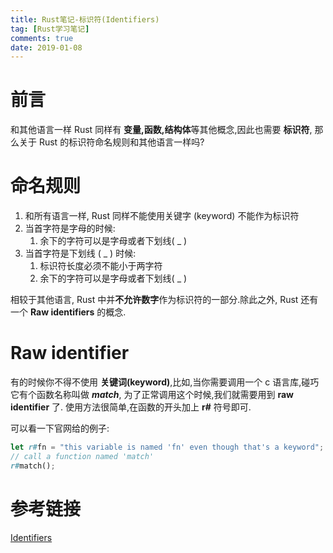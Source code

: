 ```yaml
---
title: Rust笔记-标识符(Identifiers)
tag: [Rust学习笔记]
comments: true
date: 2019-01-08
---
```



# 前言

和其他语言一样 Rust 同样有 **变量,函数,结构体**等其他概念,因此也需要 **标识符**, 那么关于 Rust 的标识符命名规则和其他语言一样吗?

# 命名规则

1. 和所有语言一样, Rust 同样不能使用关键字 (keyword) 不能作为标识符
2. 当首字符是字母的时候:
    1. 余下的字符可以是字母或者下划线( _ )
3.  当首字符是下划线 ( _ ) 时候:
    1. 标识符长度必须不能小于两字符
    2. 余下的字符可以是字母或者下划线( _ )


相较于其他语言, Rust 中并**不允许数字**作为标识符的一部分.除此之外, Rust 还有一个 **Raw identifiers** 的概念.

# Raw identifier

有的时候你不得不使用 **关键词(keyword)**,比如,当你需要调用一个 c 语言库,碰巧它有个函数名称叫做 ***match***, 为了正常调用这个时候,我们就需要用到 **raw identifier** 了. 使用方法很简单,在函数的开头加上 **r#** 符号即可.

可以看一下官网给的例子:


```rust
let r#fn = "this variable is named 'fn' even though that's a keyword"; 
// call a function named 'match' 
r#match();
```

# 参考链接

[Identifiers](https://doc.rust-lang.org/book/ch03-00-common-programming-concepts.html#identifiers)